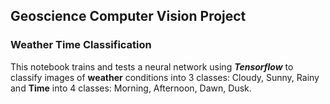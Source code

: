 ## Geoscience Computer Vision Project 
### Weather Time Classification

This notebook trains and tests a neural network using **_Tensorflow_** to classify images of **weather** conditions into 3 classes: Cloudy, Sunny, Rainy
and **Time** into 4 classes: Morning, Afternoon, Dawn, Dusk.


